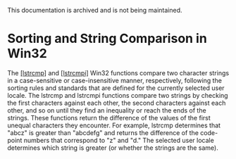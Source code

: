 This documentation is archived and is not being maintained.

# Sorting and String Comparison in Win32

The [[lstrcmp]](http://msdn2.microsoft.com/en-us/library/ms647488.aspx) and [[lstrcmpi]](http://msdn2.microsoft.com/en-us/library/ms647489.aspx) Win32 functions compare two character strings in a case-sensitive or case-insensitive manner, respectively, following the sorting rules and standards that are defined for the currently selected user locale. The lstrcmp and lstrcmpi functions compare two strings by checking the first characters against each other, the second characters against each other, and so on until they find an inequality or reach the ends of the strings. These functions return the difference of the values of the first unequal characters they encounter. For example, lstrcmp determines that "abcz" is greater than "abcdefg" and returns the difference of the code-point numbers that correspond to "z" and "d." The selected user locale determines which string is greater (or whether the strings are the same).


